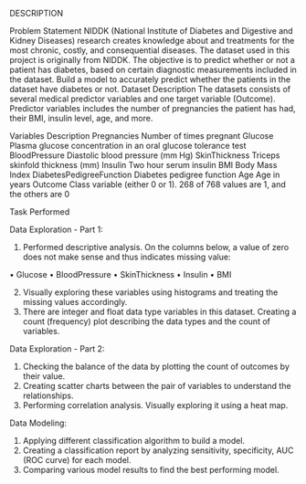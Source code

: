 DESCRIPTION

Problem Statement
NIDDK (National Institute of Diabetes and Digestive and Kidney Diseases) research creates knowledge about and treatments for the most chronic, costly, and consequential diseases.
The dataset used in this project is originally from NIDDK. The objective is to predict whether or not a patient has diabetes, based on certain diagnostic measurements included in the dataset.
Build a model to accurately predict whether the patients in the dataset have diabetes or not.
Dataset Description
The datasets consists of several medical predictor variables and one target variable (Outcome). Predictor variables includes the number of pregnancies the patient has had, their BMI, insulin level, age, and more.

 

Variables	 		Description
Pregnancies	 		Number of times pregnant
Glucose	         		Plasma glucose concentration in an oral glucose tolerance test
BloodPressure	 		Diastolic blood pressure (mm Hg)
SkinThickness	 		Triceps skinfold thickness (mm)
Insulin	         		Two hour serum insulin
BMI	         		Body Mass Index
DiabetesPedigreeFunction	Diabetes pedigree function
Age				Age in years
Outcome				Class variable (either 0 or 1). 268 of 768 values are 1, and the others are 0

Task Performed

Data Exploration - Part 1:

1. Performed descriptive analysis. On the columns below, a value of zero does not make sense and thus indicates missing value:

 • Glucose
 • BloodPressure
 • SkinThickness
 • Insulin
 • BMI

2. Visually exploring these variables using histograms and treating the missing values accordingly.
3. There are integer and float data type variables in this dataset. Creating a count (frequency) plot describing the data types and the count of variables. 


Data Exploration - Part 2:

1. Checking the balance of the data by plotting the count of outcomes by their value.
2. Creating scatter charts between the pair of variables to understand the relationships.
3. Performing correlation analysis. Visually exploring it using a heat map.

 
Data Modeling:

1. Applying different classification algorithm to build a model.
2. Creating a classification report by analyzing sensitivity, specificity, AUC (ROC curve) for each model.
3. Comparing various model results to find the best performing model. 
